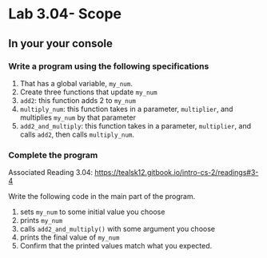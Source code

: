 # Lab 3.04- Scope




## In your your console

### Write a program using the following specifications

1. That has a global variable, `my_num`.
2. Create three functions that update `my_num`
3. `add2`: this function adds 2 to `my_num`
4. `multiply_num`: this function takes in a parameter, `multiplier`, and multiplies `my_num` by that parameter
5. `add2_and_multiply`: this function takes in a parameter, `multiplier`, and calls `add2`, then calls `multiply_num`.
  
### Complete the program
Associated Reading 3.04: https://tealsk12.gitbook.io/intro-cs-2/readings#3-4

Write the following code in the main part of the program.

1. sets `my_num` to some initial value you choose
2. prints `my_num`
3. calls `add2_and_multiply()` with some argument you choose
4. prints the final value of `my_num`
5. Confirm that the printed values match what you expected.
